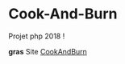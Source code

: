 # Cook-And-Burn
Projet php 2018 ! 

**gras** Site [CookAndBurn](http://cookandburn-gxaj.alwaysdata.net/index)
